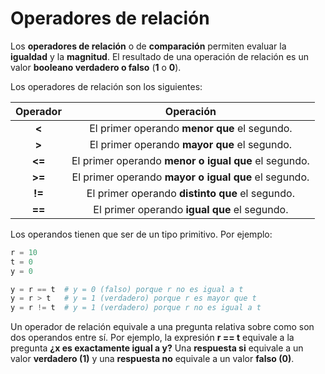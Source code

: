 # Operadores de relación

Los **operadores de relación** o de **comparación** permiten evaluar la **igualdad** y la **magnitud**. El resultado de una operación de relación es un valor **booleano verdadero o falso** (**1** o **0**). 

Los operadores de relación son los siguientes:

Operador   |    Operación
:-------:  |  :---------:
__<__         |  El primer operando **menor que** el segundo.
__>__          | El primer operando **mayor que** el segundo.
__<=__         | El primer operando **menor o igual que** el segundo.
__>=__        | El primer operando **mayor o igual que** el segundo.
__!=__         | El primer operando **distinto que** el segundo.
__==__         | El primer operando **igual que** el segundo.

Los operandos tienen que ser de un tipo primitivo. Por ejemplo:

```python
r = 10
t = 0 
y = 0

y = r == t 	# y = 0 (falso) porque r no es igual a t
y = r > t 	# y = 1 (verdadero) porque r es mayor que t
y = r != t 	# y = 1 (verdadero) porque r no es igual a t
```
Un operador de relación equivale a una pregunta relativa sobre como son dos operandos entre sí. Por ejemplo, la expresión **r == t** equivale a la pregunta **¿x es exactamente igual a y?** Una **respuesta si** equivale a un valor **verdadero (1)** y una **respuesta no** equivale a un valor **falso (0)**.
<!--stackedit_data:
eyJoaXN0b3J5IjpbMTI4MjY4NDMzMCwtMzA3ODkyMTg0LC0xNT
UzMjA3ODI5XX0=
-->